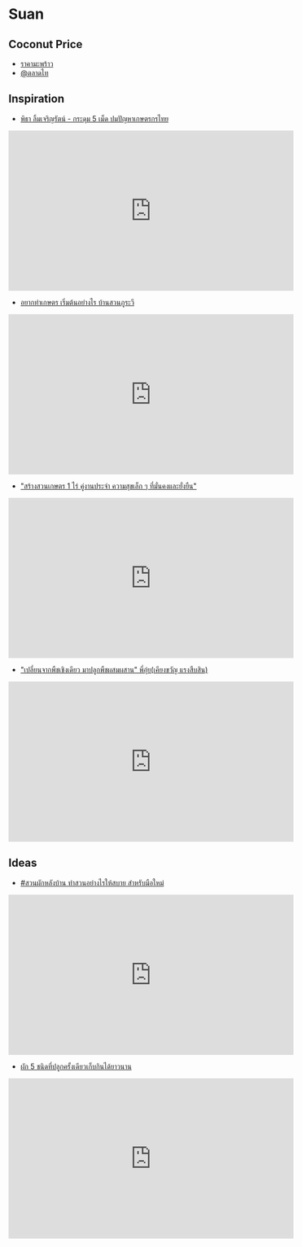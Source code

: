# Suan

## Coconut Price

- [ราคามะพร้าว](https://offf.to/Sk30)
- [@ตลาดไท](https://talaadthai.com/profile/favorites/products)

## Inspiration

- [พิธา ลิ้มเจริญรัตน์ - กระดุม 5 เม็ด ปมปัญหาเกษตรกรไทย](https://youtu.be/UNPHyihvorI)

<iframe width="560" height="315" src="https://www.youtube.com/embed/UNPHyihvorI" frameborder="0" allow="accelerometer; autoplay; encrypted-media; gyroscope; picture-in-picture" allowfullscreen></iframe>

- [อยากทำเกษตร เริ่มต้นอย่างไร บ้านสวนภูระวี](https://youtu.be/2CjE6RWrB5I)

<iframe width="560" height="315" src="https://www.youtube.com/embed/2CjE6RWrB5I" frameborder="0" allow="accelerometer; autoplay; encrypted-media; gyroscope; picture-in-picture" allowfullscreen></iframe>

- ["สร้างสวนเกษตร 1 ไร่ คู่งานประจำ ความสุขเล็ก ๆ ที่มั่นคงและยั่งยืน"](https://youtu.be/T48tzWp9IkQ)

<iframe width="560" height="315" src="https://www.youtube.com/embed/T48tzWp9IkQ" frameborder="0" allow="accelerometer; autoplay; encrypted-media; gyroscope; picture-in-picture" allowfullscreen></iframe>

- ["เปลี่ยนจากพืชเชิงเดียว มาปลูกพืชผสมผสาน" พี่อุ๋ย(เคียงขวัญ แรงสืบสิน)](https://youtu.be/uUvoHaYoM2c)

<iframe width="560" height="315" src="https://www.youtube.com/embed/uUvoHaYoM2c" frameborder="0" allow="accelerometer; autoplay; encrypted-media; gyroscope; picture-in-picture" allowfullscreen></iframe>

## Ideas

- [#สวนผักหลังบ้าน ทำสวนอย่างไรให้สบาย สำหรับมือใหม่](https://youtu.be/WuC4CK8yJlQ)

<iframe width="560" height="315" src="https://www.youtube.com/embed/WuC4CK8yJlQ" frameborder="0" allow="accelerometer; autoplay; encrypted-media; gyroscope; picture-in-picture" allowfullscreen></iframe>

- [ผัก 5 ชนิดที่ปลูกครั้งเดียวเก็บกินได้ยาวนาน](https://youtu.be/xkdqTAEFwC0)

<iframe width="560" height="315" src="https://www.youtube.com/embed/xkdqTAEFwC0" frameborder="0" allow="accelerometer; autoplay; encrypted-media; gyroscope; picture-in-picture" allowfullscreen></iframe>
